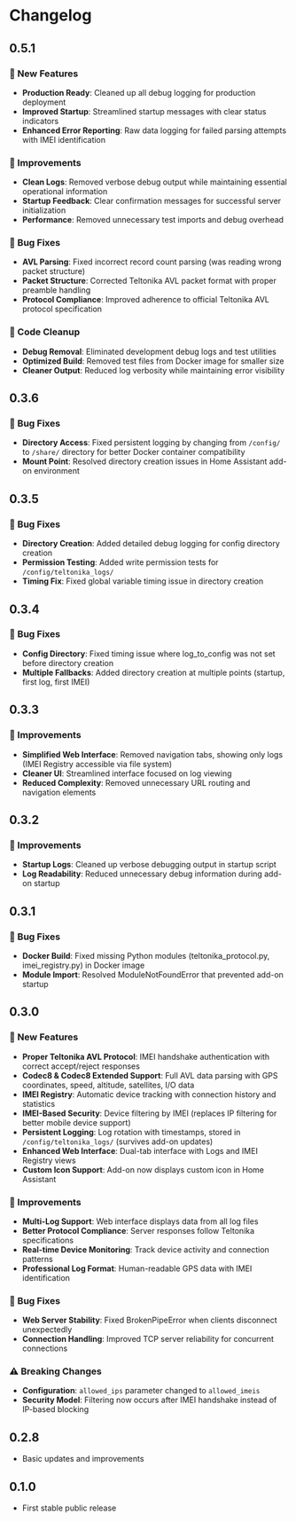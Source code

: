 # Changelog

## 0.5.1

### 🚀 New Features
- **Production Ready**: Cleaned up all debug logging for production deployment
- **Improved Startup**: Streamlined startup messages with clear status indicators
- **Enhanced Error Reporting**: Raw data logging for failed parsing attempts with IMEI identification

### 🔧 Improvements  
- **Clean Logs**: Removed verbose debug output while maintaining essential operational information
- **Startup Feedback**: Clear confirmation messages for successful server initialization
- **Performance**: Removed unnecessary test imports and debug overhead

### 🐛 Bug Fixes
- **AVL Parsing**: Fixed incorrect record count parsing (was reading wrong packet structure)
- **Packet Structure**: Corrected Teltonika AVL packet format with proper preamble handling
- **Protocol Compliance**: Improved adherence to official Teltonika AVL protocol specification

### 🧹 Code Cleanup
- **Debug Removal**: Eliminated development debug logs and test utilities
- **Optimized Build**: Removed test files from Docker image for smaller size
- **Cleaner Output**: Reduced log verbosity while maintaining error visibility

## 0.3.6

### 🐛 Bug Fixes
- **Directory Access**: Fixed persistent logging by changing from `/config/` to `/share/` directory for better Docker container compatibility
- **Mount Point**: Resolved directory creation issues in Home Assistant add-on environment

## 0.3.5

### 🐛 Bug Fixes  
- **Directory Creation**: Added detailed debug logging for config directory creation
- **Permission Testing**: Added write permission tests for `/config/teltonika_logs/`
- **Timing Fix**: Fixed global variable timing issue in directory creation

## 0.3.4

### 🐛 Bug Fixes
- **Config Directory**: Fixed timing issue where log_to_config was not set before directory creation
- **Multiple Fallbacks**: Added directory creation at multiple points (startup, first log, first IMEI)

## 0.3.3

### 🔧 Improvements
- **Simplified Web Interface**: Removed navigation tabs, showing only logs (IMEI Registry accessible via file system)
- **Cleaner UI**: Streamlined interface focused on log viewing
- **Reduced Complexity**: Removed unnecessary URL routing and navigation elements

## 0.3.2

### 🔧 Improvements
- **Startup Logs**: Cleaned up verbose debugging output in startup script
- **Log Readability**: Reduced unnecessary debug information during add-on startup

## 0.3.1

### 🐛 Bug Fixes
- **Docker Build**: Fixed missing Python modules (teltonika_protocol.py, imei_registry.py) in Docker image
- **Module Import**: Resolved ModuleNotFoundError that prevented add-on startup

## 0.3.0

### 🚀 New Features
- **Proper Teltonika AVL Protocol**: IMEI handshake authentication with correct accept/reject responses
- **Codec8 & Codec8 Extended Support**: Full AVL data parsing with GPS coordinates, speed, altitude, satellites, I/O data
- **IMEI Registry**: Automatic device tracking with connection history and statistics
- **IMEI-Based Security**: Device filtering by IMEI (replaces IP filtering for better mobile device support)
- **Persistent Logging**: Log rotation with timestamps, stored in `/config/teltonika_logs/` (survives add-on updates)
- **Enhanced Web Interface**: Dual-tab interface with Logs and IMEI Registry views
- **Custom Icon Support**: Add-on now displays custom icon in Home Assistant

### 🔧 Improvements
- **Multi-Log Support**: Web interface displays data from all log files
- **Better Protocol Compliance**: Server responses follow Teltonika specifications
- **Real-time Device Monitoring**: Track device activity and connection patterns
- **Professional Log Format**: Human-readable GPS data with IMEI identification

### 🐛 Bug Fixes
- **Web Server Stability**: Fixed BrokenPipeError when clients disconnect unexpectedly
- **Connection Handling**: Improved TCP server reliability for concurrent connections

### ⚠️ Breaking Changes
- **Configuration**: `allowed_ips` parameter changed to `allowed_imeis`
- **Security Model**: Filtering now occurs after IMEI handshake instead of IP-based blocking

## 0.2.8

- Basic updates and improvements

## 0.1.0

- First stable public release
